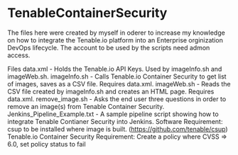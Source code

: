 # TenableContainerSecurity

The files here were created by myself in oderer to increase my knowledge on how to integrate the Tenable.io platform into an Enterprise orginization DevOps lifecycle. The account to be used by the scripts need admon access.

Files
  data.xml - Holds the Tenable.io API Keys. Used by imageInfo.sh and imageWeb.sh.
  imageInfo.sh - Calls Tenable.io Container Security to get list of images, saves as a CSV file. Requires data.xml.
  imageWeb.sh - Reads the CSV file created by imageInfo.sh and creates an HTML page. Requires data.xml.
  remove_image.sh - Asks the end user three questions in order to remove an image(s) from Tenable Container Security.
  Jenkins_Pipeline_Example.txt - A sample pipeline script showing how to integrate Tenable Contianer Security into Jenkins.
    Software Requirement: csup to be installed where image is built. (https://github.com/tenable/csup)
    Tenable.io Container Security Requirement: Create a policy where CVSS => 6.0, set policy status to fail
